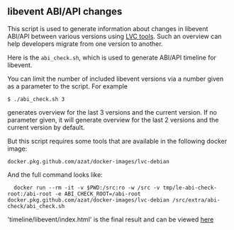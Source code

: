 ## libevent ABI/API changes


This script is used to generate information about changes in libevent ABI/API
between various versions using [LVC tools](https://github.com/lvc). Such an
overview can help developers migrate from one version to another.

Here is the `abi_check.sh`, which is used to generate ABI/API timeline for
libevent.

You can limit the number of included libevent versions via a number given
as a parameter to the script. For example

```shell
$ ./abi_check.sh 3
```

generates overview for the last 3 versions and the current version.
If no parameter given, it will generate overview for the last 2 versions and
the current version by default.

But this script requires some tools that are available in the following docker image:

```
docker.pkg.github.com/azat/docker-images/lvc-debian
```

And the full command looks like:

```shell
  docker run --rm -it -v $PWD:/src:ro -w /src -v tmp/le-abi-check-root:/abi-root -e ABI_CHECK_ROOT=/abi-root docker.pkg.github.com/azat/docker-images/lvc-debian /src/extra/abi-check/abi_check.sh
```

'timeline/libevent/index.html' is the final result and can be viewed
[here](https://libevent.org/abi)
